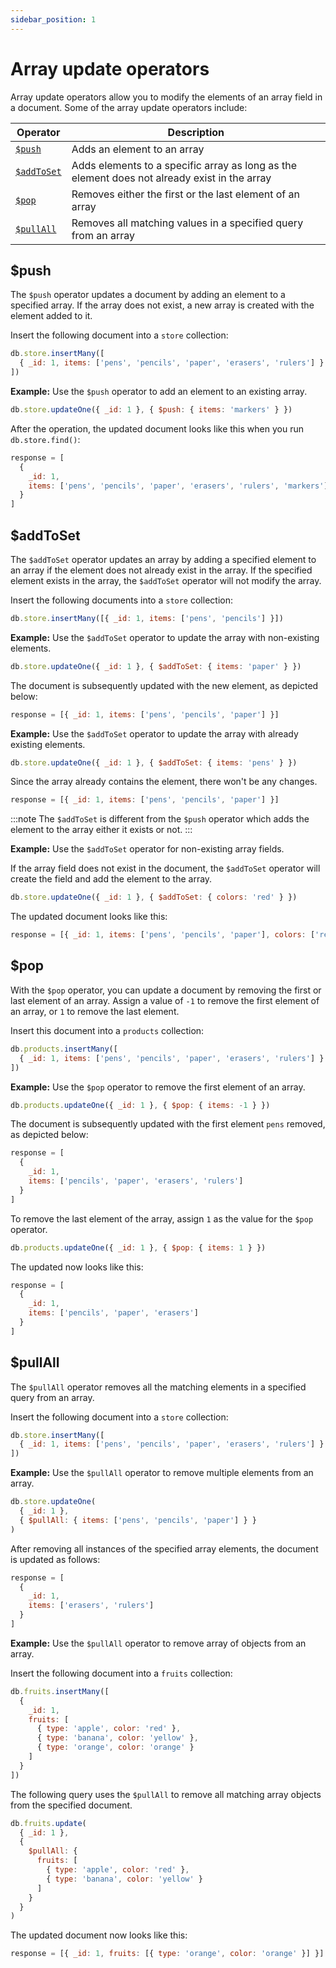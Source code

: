 ```yaml
---
sidebar_position: 1
---
```


# Array update operators

Array update operators allow you to modify the elements of an array field in a document.
Some of the array update operators include:

| Operator                 | Description                                                                                  |
| ------------------------ | -------------------------------------------------------------------------------------------- |
| [`$push`](#push)         | Adds an element to an array                                                                  |
| [`$addToSet`](#addtoset) | Adds elements to a specific array as long as the element does not already exist in the array |
| [`$pop`](#pop)           | Removes either the first or the last element of an array                                     |
| [`$pullAll`](#pullall)   | Removes all matching values in a specified query from an array                               |

## $push

The `$push` operator updates a document by adding an element to a specified array.
If the array does not exist, a new array is created with the element added to it.

Insert the following document into a `store` collection:

```javascript
db.store.insertMany([
  { _id: 1, items: ['pens', 'pencils', 'paper', 'erasers', 'rulers'] }
])
```

**Example:** Use the `$push` operator to add an element to an existing array.

```javascript
db.store.updateOne({ _id: 1 }, { $push: { items: 'markers' } })
```

After the operation, the updated document looks like this when you run `db.store.find()`:

```javascript
response = [
  {
    _id: 1,
    items: ['pens', 'pencils', 'paper', 'erasers', 'rulers', 'markers']
  }
]
```

## $addToSet

The `$addToSet` operator updates an array by adding a specified element to an array if the element does not already exist in the array.
If the specified element exists in the array, the `$addToSet` operator will not modify the array.

Insert the following documents into a `store` collection:

```javascript
db.store.insertMany([{ _id: 1, items: ['pens', 'pencils'] }])
```

**Example:** Use the `$addToSet` operator to update the array with non-existing elements.

```javascript
db.store.updateOne({ _id: 1 }, { $addToSet: { items: 'paper' } })
```

The document is subsequently updated with the new element, as depicted below:

```javascript
response = [{ _id: 1, items: ['pens', 'pencils', 'paper'] }]
```

**Example:** Use the `$addToSet` operator to update the array with already existing elements.

```javascript
db.store.updateOne({ _id: 1 }, { $addToSet: { items: 'pens' } })
```

Since the array already contains the element, there won't be any changes.

```javascript
response = [{ _id: 1, items: ['pens', 'pencils', 'paper'] }]
```

:::note
The `$addToSet` is different from the `$push` operator which adds the element to the array either it exists or not.
:::

**Example:** Use the `$addToSet` operator for non-existing array fields.

If the array field does not exist in the document, the `$addToSet` operator will create the field and add the element to the array.

```javascript
db.store.updateOne({ _id: 1 }, { $addToSet: { colors: 'red' } })
```

The updated document looks like this:

```javascript
response = [{ _id: 1, items: ['pens', 'pencils', 'paper'], colors: ['red'] }]
```

## $pop

With the `$pop` operator, you can update a document by removing the first or last element of an array.
Assign a value of `-1` to remove the first element of an array, or `1` to remove the last element.

Insert this document into a `products` collection:

```javascript
db.products.insertMany([
  { _id: 1, items: ['pens', 'pencils', 'paper', 'erasers', 'rulers'] }
])
```

**Example:** Use the `$pop` operator to remove the first element of an array.

```javascript
db.products.updateOne({ _id: 1 }, { $pop: { items: -1 } })
```

The document is subsequently updated with the first element `pens` removed, as depicted below:

```javascript
response = [
  {
    _id: 1,
    items: ['pencils', 'paper', 'erasers', 'rulers']
  }
]
```

To remove the last element of the array, assign `1` as the value for the `$pop` operator.

```javascript
db.products.updateOne({ _id: 1 }, { $pop: { items: 1 } })
```

The updated now looks like this:

```javascript
response = [
  {
    _id: 1,
    items: ['pencils', 'paper', 'erasers']
  }
]
```

## $pullAll

The `$pullAll` operator removes all the matching elements in a specified query from an array.

Insert the following document into a `store` collection:

```javascript
db.store.insertMany([
  { _id: 1, items: ['pens', 'pencils', 'paper', 'erasers', 'rulers'] }
])
```

**Example:** Use the `$pullAll` operator to remove multiple elements from an array.

```javascript
db.store.updateOne(
  { _id: 1 },
  { $pullAll: { items: ['pens', 'pencils', 'paper'] } }
)
```

After removing all instances of the specified array elements, the document is updated as follows:

```javascript
response = [
  {
    _id: 1,
    items: ['erasers', 'rulers']
  }
]
```

**Example:** Use the `$pullAll` operator to remove array of objects from an array.

Insert the following document into a `fruits` collection:

```javascript
db.fruits.insertMany([
  {
    _id: 1,
    fruits: [
      { type: 'apple', color: 'red' },
      { type: 'banana', color: 'yellow' },
      { type: 'orange', color: 'orange' }
    ]
  }
])
```

The following query uses the `$pullAll` to remove all matching array objects from the specified document.

```javascript
db.fruits.update(
  { _id: 1 },
  {
    $pullAll: {
      fruits: [
        { type: 'apple', color: 'red' },
        { type: 'banana', color: 'yellow' }
      ]
    }
  }
)
```

The updated document now looks like this:

```javascript
response = [{ _id: 1, fruits: [{ type: 'orange', color: 'orange' }] }]
```
